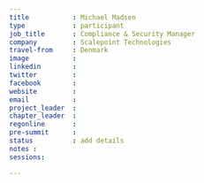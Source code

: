 ```yaml
---
title           : Michael Madsen
type            : participant
job_title       : Compliance & Security Manager
company         : Scalepoint Technologies
travel-from     : Denmark
image           :
linkedin        :
twitter         :
facebook        :
website         :
email           :
project_leader  :
chapter_leader  :
regonline       :
pre-summit      :
status          : add details
notes :
sessions:

---
```


<!-- put more details about participant here -->
